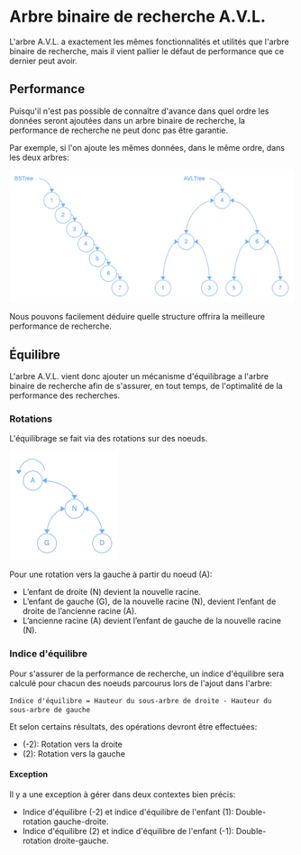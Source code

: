 # Arbre binaire de recherche A.V.L.

L'arbre A.V.L. a exactement les mêmes fonctionnalités et utilités que l'arbre binaire de recherche, mais il vient pallier le défaut de performance que ce dernier peut avoir.

## Performance

Puisqu'il n'est pas possible de connaître d'avance dans quel ordre les données seront ajoutées dans un arbre binaire de recherche, la performance de recherche ne peut donc pas être garantie.

Par exemple, si l'on ajoute les mêmes données, dans le même ordre, dans les deux arbres:

![Arbre binaire de recherche vs. Arbre A.V.L.](Images/BSTvsAVL.png)

Nous pouvons facilement déduire quelle structure offrira la meilleure performance de recherche.

## Équilibre

L'arbre A.V.L. vient donc ajouter un mécanisme d'équilibrage a l'arbre binaire de recherche afin de s'assurer, en tout temps, de l'optimalité de la performance des recherches.

### Rotations

L'équilibrage se fait via des rotations sur des noeuds.

![Rotation](Images/NodeRotation.png)

Pour une rotation vers la gauche à partir du noeud (A):

- L’enfant de droite (N) devient la nouvelle racine.
- L’enfant de gauche (G), de la nouvelle racine (N), devient l’enfant de droite de l’ancienne racine (A).
- L’ancienne racine (A) devient l’enfant de gauche de la nouvelle racine (N).

### Indice d'équilibre

Pour s'assurer de la performance de recherche, un indice d'équilibre sera calculé pour chacun des noeuds parcourus lors de l'ajout dans l'arbre:

```
Indice d'équilibre = Hauteur du sous-arbre de droite - Hauteur du sous-arbre de gauche
```

Et selon certains résultats, des opérations devront être effectuées:

- (-2): Rotation vers la droite
- (2): Rotation vers la gauche

#### Exception

Il y a une exception à gérer dans deux contextes bien précis:

- Indice d'équilibre (-2) et indice d'équilibre de l'enfant (1): Double-rotation gauche-droite.
- Indice d'équilibre (2) et indice d'équilibre de l'enfant (-1): Double-rotation droite-gauche.